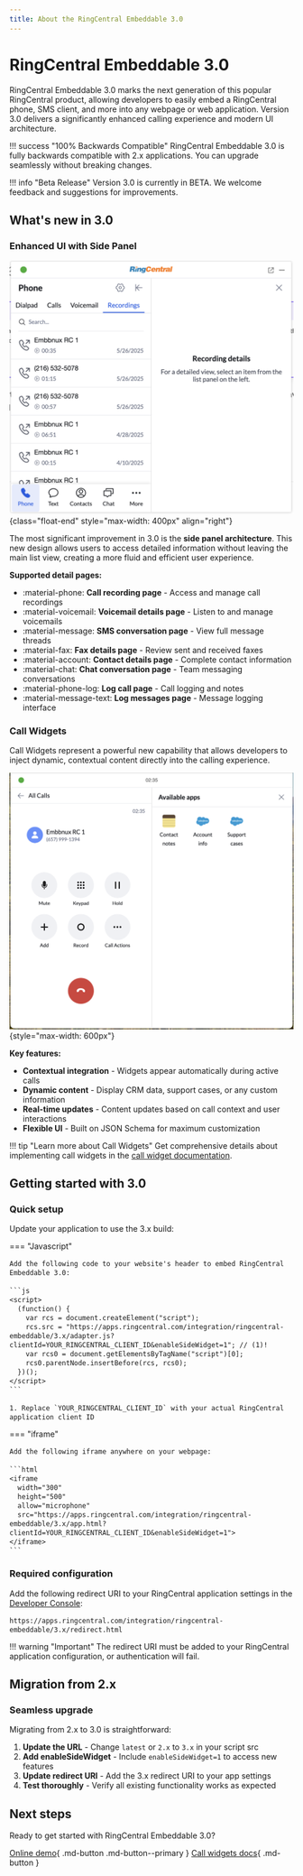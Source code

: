 ```yaml
---
title: About the RingCentral Embeddable 3.0
---
```


# RingCentral Embeddable 3.0

<!-- md:version 3.0.0 -->

RingCentral Embeddable 3.0 marks the next generation of this popular RingCentral product, allowing developers to easily embed a RingCentral phone, SMS client, and more into any webpage or web application. Version 3.0 delivers a significantly enhanced calling experience and modern UI architecture.

!!! success "100% Backwards Compatible"
    RingCentral Embeddable 3.0 is fully backwards compatible with 2.x applications. You can upgrade seamlessly without breaking changes.

!!! info "Beta Release"
    Version 3.0 is currently in BETA. We welcome feedback and suggestions for improvements.

## What's new in 3.0

### Enhanced UI with Side Panel

![New RingCentral Embeddable 3.x UI](./assets/embeddable-3-side-panel.png){class="float-end" style="max-width: 400px" align="right"}

The most significant improvement in 3.0 is the **side panel architecture**. This new design allows users to access detailed information without leaving the main list view, creating a more fluid and efficient user experience.

**Supported detail pages:**

- :material-phone: **Call recording page** - Access and manage call recordings
- :material-voicemail: **Voicemail details page** - Listen to and manage voicemails
- :material-message: **SMS conversation page** - View full message threads
- :material-fax: **Fax details page** - Review sent and received faxes
- :material-account: **Contact details page** - Complete contact information
- :material-chat: **Chat conversation page** - Team messaging conversations
- :material-phone-log: **Log call page** - Call logging and notes
- :material-message-text: **Log messages page** - Message logging interface

### Call Widgets

Call Widgets represent a powerful new capability that allows developers to inject dynamic, contextual content directly into the calling experience.

![call-widget-apps](./assets/call-widget-apps.png){style="max-width: 600px"}

**Key features:**

- **Contextual integration** - Widgets appear automatically during active calls
- **Dynamic content** - Display CRM data, support cases, or any custom information
- **Real-time updates** - Content updates based on call context and user interactions
- **Flexible UI** - Built on JSON Schema for maximum customization

!!! tip "Learn more about Call Widgets"
    Get comprehensive details about implementing call widgets in the [call widget documentation](./integration/call-widget.md).

## Getting started with 3.0

### Quick setup

Update your application to use the 3.x build:

=== "Javascript"

    Add the following code to your website's header to embed RingCentral Embeddable 3.0:

    ```js
    <script>
      (function() {
        var rcs = document.createElement("script");
        rcs.src = "https://apps.ringcentral.com/integration/ringcentral-embeddable/3.x/adapter.js?clientId=YOUR_RINGCENTRAL_CLIENT_ID&enableSideWidget=1"; // (1)!
        var rcs0 = document.getElementsByTagName("script")[0];
        rcs0.parentNode.insertBefore(rcs, rcs0);
      })();
    </script>
    ```

    1. Replace `YOUR_RINGCENTRAL_CLIENT_ID` with your actual RingCentral application client ID

=== "iframe"

    Add the following iframe anywhere on your webpage:

    ```html
    <iframe 
      width="300" 
      height="500" 
      allow="microphone" 
      src="https://apps.ringcentral.com/integration/ringcentral-embeddable/3.x/app.html?clientId=YOUR_RINGCENTRAL_CLIENT_ID&enableSideWidget=1">
    </iframe>
    ```

### Required configuration

Add the following redirect URI to your RingCentral application settings in the [Developer Console](https://developers.ringcentral.com/):

```
https://apps.ringcentral.com/integration/ringcentral-embeddable/3.x/redirect.html
```

!!! warning "Important"
    The redirect URI must be added to your RingCentral application configuration, or authentication will fail.

## Migration from 2.x

### Seamless upgrade

Migrating from 2.x to 3.0 is straightforward:

1. **Update the URL** - Change `latest` or `2.x` to `3.x` in your script src
2. **Add enableSideWidget** - Include `enableSideWidget=1` to access new features
3. **Update redirect URI** - Add the 3.x redirect URI to your app settings
4. **Test thoroughly** - Verify all existing functionality works as expected

## Next steps

Ready to get started with RingCentral Embeddable 3.0?

[Online demo](https://apps.ringcentral.com/integration/ringcentral-embeddable/3.x/index.html){ .md-button .md-button--primary }
[Call widgets docs](./integration/call-widget.md){ .md-button }
